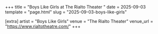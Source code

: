 +++
title = "Boys Like Girls at The Rialto Theater "
date = 2025-09-03
template = "page.html"
slug = "2025-09-03-boys-like-girls"

[extra]
artist = "Boys Like Girls"
venue = "The Rialto Theater"
venue_url = "https://www.rialtotheatre.com/"
+++
